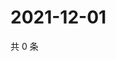 # 2021-12-01

共 0 条

<!-- BEGIN WEIBO -->
<!-- 最后更新时间 Wed Dec 01 2021 09:59:53 GMT+0800 (China Standard Time) -->

<!-- END WEIBO -->
